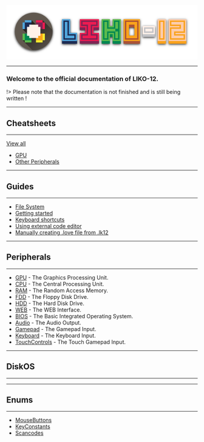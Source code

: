 ![LIKO-12's Header Image](../_media/Header_Logo.png)

---

### Welcome to the official documentation of LIKO-12.

!> Please note that the documentation is not finished and is still being written !

---
## Cheatsheets
---

[View all](/Documentation/Cheatsheets/)

* [GPU](/Documentation/Cheatsheets/GPU.md)
* [Other Peripherals](/Documentation/Cheatsheets/Other_Peripherals.md)

---
## Guides
---

* [File System](/Documentation/Guides/Filesystem.md)
* [Getting started](/Documentation/Guides/Getting_started.md)
* [Keyboard shortcuts](/Documentation/Guides/Keyboard_shortcuts.md)
* [Using external code editor](/Documentation/Guides/Using_external_code_editor.md)
* [Manually creating .love file from .lk12](/Documentation/Guides/Manually_creating_.love_file_from_.lk12.md)

---
## Peripherals
---

* [GPU](/Documentation/Peripherals/GPU/) - The Graphics Processing Unit.
* [CPU](/Documentation/Peripherals/CPU/) - The Central Processing Unit.
* [RAM](/Documentation/Peripherals/RAM/) - The Random Access Memory.
* [FDD](/Documentation/Peripherals/FDD/) - The Floppy Disk Drive.
* [HDD](/Documentation/Peripherals/HDD/) - The Hard Disk Drive.
* [WEB](/Documentation/Peripherals/WEB/) - The WEB Interface.
* [BIOS](/Documentation/Peripherals/BIOS/) - The Basic Integrated Operating System.
* [Audio](/Documentation/Peripherals/Audio/) - The Audio Output.
* [Gamepad](/Documentation/Peripherals/Gamepad/) - The Gamepad Input.
* [Keyboard](/Documentation/Peripherals/Keyboard/) - The Keyboard Input.
* [TouchControls](/Documentation/Peripherals/TouchControls/) - The Touch Gamepad Input.

---
## DiskOS
---

---
## Enums
---

* [MouseButtons](/Documentation/Enums/MouseButtons.md)
* [KeyConstants](/Documentation/Enums/KeyConstants.md)
* [Scancodes](/Documentation/Enums/Scancodes.md)
